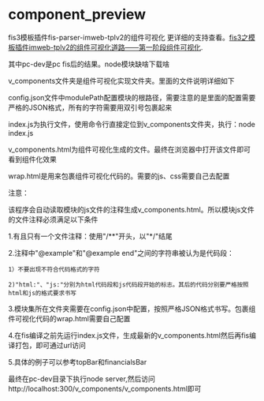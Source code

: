 # component_preview
fis3模板插件fis-parser-imweb-tplv2的组件可视化
更详细的支持查看。[fis3之模板插件imweb-tplv2的组件可视化道路——第一阶段组件可视化](http://www.cnblogs.com/chuaWeb/p/5881920.html).

其中pc-dev是pc fis后的结果。node模块缺啥下载啥

v_components文件夹是组件可视化实现文件夹。里面的文件说明详细如下

config.json文件中modulePath配置模块的根路径，需要注意的是里面的配置需要严格的JSON格式，所有的字符需要用双引号包裹起来

index.js为执行文件，使用命令行直接定位到v_components文件夹，执行：node index.js

v_components.html为组件可视化生成的文件。最终在浏览器中打开该文件即可看到组件化效果

wrap.html是用来包裹组件可视化代码的。需要的js、css需要自己去配置

注意：

该程序会自动读取模块的js文件的注释生成v_components.html。所以模块js文件的文件注释必须满足以下条件

1.有且只有一个文件注释：使用"/**"开头，以"*/"结尾

2.注释中"@example"和"@example end"之间的字符串被认为是代码段：

	1）不要出现不符合代码格式的字符
	
	2)"html:"、"js:"分别为html代码段和js代码段开始的标志。其后的代码分别要严格按照html和js的格式要求书写
	
3.模块集所在文件夹需要在config.json中配置，按照严格JSON格式书写。包裹组件可视化代码的wrap.html需要自己配置

4.在fis编译之前先运行index.js文件，生成最新的v_components.html然后再fis编译打包，即可通过url访问

5.具体的例子可以参考topBar和financialsBar



最终在pc-dev目录下执行node server,然后访问http://localhost:300/v_components/v_components.html即可
